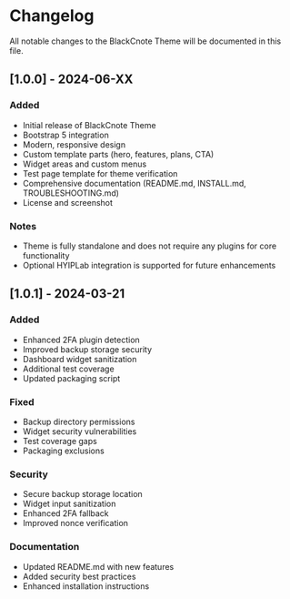 # Changelog

All notable changes to the BlackCnote Theme will be documented in this file.

## [1.0.0] - 2024-06-XX

### Added
- Initial release of BlackCnote Theme
- Bootstrap 5 integration
- Modern, responsive design
- Custom template parts (hero, features, plans, CTA)
- Widget areas and custom menus
- Test page template for theme verification
- Comprehensive documentation (README.md, INSTALL.md, TROUBLESHOOTING.md)
- License and screenshot

### Notes
- Theme is fully standalone and does not require any plugins for core functionality
- Optional HYIPLab integration is supported for future enhancements

## [1.0.1] - 2024-03-21

### Added
- Enhanced 2FA plugin detection
- Improved backup storage security
- Dashboard widget sanitization
- Additional test coverage
- Updated packaging script

### Fixed
- Backup directory permissions
- Widget security vulnerabilities
- Test coverage gaps
- Packaging exclusions

### Security
- Secure backup storage location
- Widget input sanitization
- Enhanced 2FA fallback
- Improved nonce verification

### Documentation
- Updated README.md with new features
- Added security best practices
- Enhanced installation instructions 